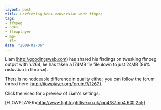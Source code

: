 ```yaml
--- 
layout: post
title: Perfecting h264 conversion with ffmpeg
tags: 
- ffmpeg
- h264
- flowplayer
- mp4
- flv
date: "2009-01-06"
---
```

Liam (<a href="http://goodingsweb.com">http://goodingsweb.com</a>) has shared his findings on tweaking ffmpeg output with h.264, he has taken a 174MB flv file down to just 24MB (86% reduction in file size).

There is no noticeable difference in quality either, you can follow the forum thread here: <a href="http://flowplayer.org/forum/7/12671">http://flowplayer.org/forum/7/12671</a>.

Click the video for a preview of Liam's settings:

[FLOWPLAYER=http://www.fightnightlive.co.uk/mp4/87.mp4,600,255]
